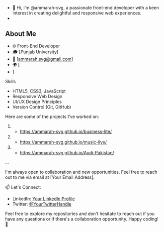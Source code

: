 - 👋 Hi, I’m @ammarah-svg, a passionate front-end developer with a keen interest in creating delightful and responsive web experiences.
- 
## About Me
- 🌐 Front-End Developer
- 🎓 [Punjab University]
- 📧 [ammarah.svg@gmail.com]
- 🌍 [
- ]

 Skills
- HTML5, CSS3, JavaScript
- Responsive Web Design
- UI/UX Design Principles
- Version Control (Git, GitHub)

Here are some of the projects I've worked on:

1. - https://ammarah-svg.github.io/business-lite/ 
2. - https://ammarah-svg.github.io/music-live/
3. - https://ammarah-svg.github.io/Audi-Pakistan/

...

I'm always open to collaboration and new opportunities. Feel free to reach out to me via email at [Your Email Address].

📫 Let's Connect:
- LinkedIn: [Your LinkedIn Profile](https://www.linkedin.com/in/yourprofile/)
- Twitter: [@YourTwitterHandle](https://twitter.com/yourhandle)

Feel free to explore my repositories and don't hesitate to reach out if you have any questions or if there's a collaboration opportunity. Happy coding! 🚀
